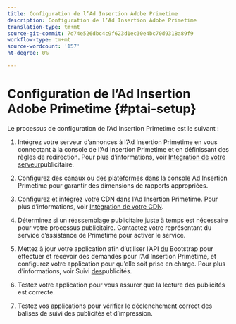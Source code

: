 ```yaml
---
title: Configuration de l’Ad Insertion Adobe Primetime
description: Configuration de l’Ad Insertion Adobe Primetime
translation-type: tm+mt
source-git-commit: 7d74e526dbc4c9f623d1ec30e4bc70d9318a89f9
workflow-type: tm+mt
source-wordcount: '157'
ht-degree: 0%

---
```



# Configuration de l’Ad Insertion Adobe Primetime {#ptai-setup}

Le processus de configuration de l’Ad Insertion Primetime est le suivant :

1. Intégrez votre serveur d’annonces à l’Ad Insertion Primetime en vous connectant à la console de l’Ad Insertion Primetime et en définissant des règles de redirection. Pour plus d’informations, voir [Intégration de votre serveur](integrate-ad-server.md)publicitaire.

1. Configurez des canaux ou des plateformes dans la console Ad Insertion Primetime pour garantir des dimensions de rapports appropriées.

1. Configurez et intégrez votre CDN dans l’Ad Insertion Primetime. Pour plus d’informations, voir [Intégration de votre CDN](integrate-cdn.md).

1. Déterminez si un réassemblage publicitaire juste à temps est nécessaire pour votre processus publicitaire. Contactez votre représentant du service d’assistance de Primetime pour activer le service.

1. Mettez à jour votre application afin d’utiliser l’API [du](/help/dynamic-ad-insertion/msapi-topics/ms-getting-started/ms-api-query-params.md) Bootstrap pour effectuer et recevoir des demandes pour l’Ad Insertion Primetime, et configurez votre application pour qu’elle soit prise en charge. Pour plus d’informations, voir Suivi [des](set-up-ad-tracking.md)publicités.

1. Testez votre application pour vous assurer que la lecture des publicités est correcte. <!-- using the [Debugging tools](troubleshoot-and-debug.md).-->

1. Testez vos applications pour vérifier le déclenchement correct des balises de suivi des publicités et d’impression.<!-- using the [Reporting](reporting-and-billing.md).-->
